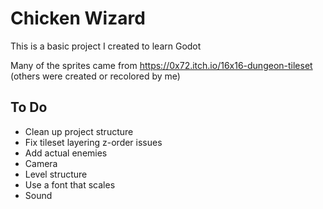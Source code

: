 # Chicken Wizard

This is a basic project I created to learn Godot

Many of the sprites came from https://0x72.itch.io/16x16-dungeon-tileset (others were created or recolored by me)

## To Do

- Clean up project structure
- Fix tileset layering z-order issues
- Add actual enemies
- Camera
- Level structure
- Use a font that scales
- Sound
